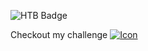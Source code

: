 

![HTB Badge](https://github.com/MikeAnast/MikeAnast/assets/24854891/3231036a-caac-4a0a-80ab-5c22633cdf6b)


Checkout my challenge [![Icon](https://github.com/MikeAnast/MikeAnast/assets/24854891/1475f123-02c9-4f8c-8f15-1c17d5360637)](https://hackmyvm.eu/challenges/challenge.php?c=059)
